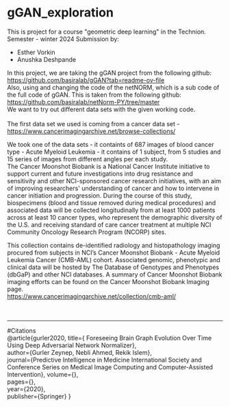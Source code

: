 # gGAN_exploration

This is project for a course "geometric deep learning" in the Technion.
Semester - winter 2024
Submission by:
  - Esther  Vorkin
  - Anushka Deshpande

In this project, we are taking the gGAN project from the following github: <br>
  https://github.com/basiralab/gGAN?tab=readme-ov-file <br>
Also, using and changing the code of the netNORM, which is a sub code of the full code of gGAN. This is taken from the following github: <br>
  https://github.com/basiralab/netNorm-PY/tree/master <br>
We want to try out different data sets with the given working code. <br>
<br>
The first data set we used is coming from a cancer data set - <br>
https://www.cancerimagingarchive.net/browse-collections/

We took one of the data sets - it containts of 687 images of blood cancer type - Acute Myeloid Leukemia - it contains of 1 subject, from 5 studies and 15 series of images from different angles per each study.
<br> The Cancer Moonshot Biobank is a National Cancer Institute initiative to support current and future investigations into drug resistance and sensitivity and other NCI-sponsored cancer research initiatives, with an aim of improving researchers' understanding of cancer and how to intervene in cancer initiation and progression. During the course of this study, biospecimens (blood and tissue removed during medical procedures) and associated data will be collected longitudinally from at least 1000 patients across at least 10 cancer types, who represent the demographic diversity of the U.S. and receiving standard of care cancer treatment at multiple NCI Community Oncology Research Program (NCORP) sites.

This collection contains de-identified radiology and histopathology imaging procured from subjects in NCI’s Cancer Moonshot Biobank - Acute Myeloid Leukemia Cancer (CMB-AML) cohort. Associated genomic, phenotypic and clinical data will be hosted by The Database of Genotypes and Phenotypes (dbGaP) and other NCI databases.  A summary of Cancer Moonshot Biobank imaging efforts can be found on the Cancer Moonshot Biobank Imaging page.
<br>https://www.cancerimagingarchive.net/collection/cmb-aml/
<br>
<br>
<br>


-----------------------------------------
#Citations <br>
@article{gurler2020, title={ Foreseeing Brain Graph Evolution Over Time Using Deep Adversarial Network Normalizer},<br>
author={Gurler Zeynep, Nebli Ahmed, Rekik Islem},<br>
journal={Predictive Intelligence in Medicine International Society and Conference Series on Medical Image Computing and Computer-Assisted Intervention}, volume={},<br>
pages={},<br>
year={2020},<br>
publisher={Springer}
}
